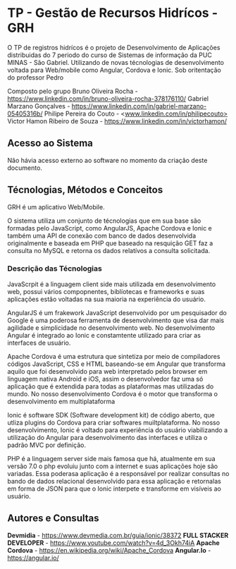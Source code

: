 # TP - Gestão de Recursos Hidrícos - GRH

O TP de registros hidrícos é o projeto de Desenvolvimento de Aplicações distribuidas do 7 periodo do curso de Sistemas de informação da PUC MINAS - São Gabriel.
Utilizando de novas técnologias de desenvolvimento voltada para Web/mobile como Angular, Cordova e Ionic. Sob oritentação do professor Pedro

Composto pelo grupo
Bruno Oliveira Rocha - <https://www.linkedin.com/in/bruno-oliveira-rocha-378176110/>
Gabriel Marzano Gonçalves - <https://www.linkedin.com/in/gabriel-marzano-05405316b/>
Philipe Pereira do Couto - <www.linkedin.com/in/philipecouto>
Victor Hamon Ribeiro de Souza - <https://www.linkedin.com/in/victorhamon/>

## Acesso ao Sistema

Não hávia acesso externo ao software no momento da criação deste documento.

## Técnologias, Métodos e Conceitos

GRH é um aplicativo Web/Mobile.

O sistema utiliza um conjunto de técnologias que em sua base são formadas pelo JavaScript, como AngularJS, Apache Cordova e Ionic e também uma API de conexão com banco de dados desenvolvida originalmente e baseada em PHP que baseado na resquição GET faz a consulta no MySQL e retorna os dados relatívos a consulta solicitada.

### Descrição das Técnologias

JavaScrpit é a linguagem client side mais utilizada em desenvolvimento web, possui vários compopnentes, biblíotecas e frameworks e suas aplicações estão voltadas na sua maioria na experiência do usuário.

AngularJS é um frakework JavaScript desenvolvido por um pesquisador do Google é uma poderosa ferramenta de desenvolvimento que visa dar mais agilidade e simplicidade no desenvolvimento web. No desenvolvimento Angular é integrado ao Ionic e constamtente utilizado para criar as interfaces de usuário.

Apache Cordova é uma estrutura que sintetiza por meio de compiladores códigos JavaScript, CSS e HTML baseando-se em Angular que transforma aquilo que foi desenvolvido para web interpretado pelos browser em linguagem nativa Android e iOS, assim o desenvolvedor faz uma só aplicação que é extendida para todas as plataformas mas utilizadas do mundo. No nosso desenvolvimento Cordova é o motor que transforma o desenvolvimento em multiplataforma

Ionic é software SDK (Software development kit) de código aberto, que utliza plugins do Cordova para criar softwares muiltplataforma. No nosso desenvolvimento, Ionic é voltado para experiência do usuário viabilizando a utilização do Angular para desenvolvimento das interfaces e utiliza o padrão MVC por definição.

PHP é a linguagem server side mais famosa que há, atualmente em sua versão 7.0 o php evoluiu junto com a internet e suas aplicações hoje são variadas. Essa poderasa aplicação é a responsável por realizar consultas no bando de dados relacional desenvolvido para essa aplicação e retornalas em forma de JSON para que o Ionic interpete e transforme em visíveis ao usuário.

## Autores e Consultas
**Devmidia** - <https://www.devmedia.com.br/guia/ionic/38372>
**FULL STACKER DEVELOPER** - <https://www.youtube.com/watch?v=4d_3Okh74iA>
**Apache Cordova** - <https://en.wikipedia.org/wiki/Apache_Cordova>
**Angular.Io** - <https://angular.io/>










